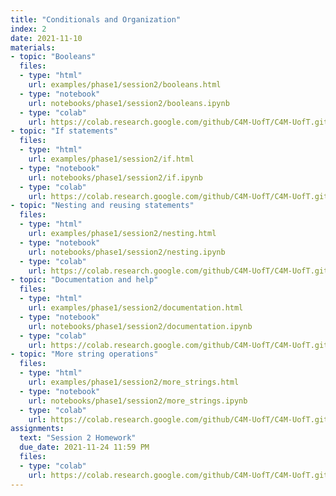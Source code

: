 ```yaml
---
title: "Conditionals and Organization"
index: 2
date: 2021-11-10
materials:
- topic: "Booleans"
  files:
  - type: "html"
    url: examples/phase1/session2/booleans.html
  - type: "notebook"
    url: notebooks/phase1/session2/booleans.ipynb
  - type: "colab"
    url: https://colab.research.google.com/github/C4M-UofT/C4M-UofT.github.io/blob/master/notebooks/phase1/session2/booleans.ipynb
- topic: "If statements"
  files:
  - type: "html"
    url: examples/phase1/session2/if.html
  - type: "notebook"
    url: notebooks/phase1/session2/if.ipynb
  - type: "colab"
    url: https://colab.research.google.com/github/C4M-UofT/C4M-UofT.github.io/blob/master/notebooks/phase1/session2/if.ipynb
- topic: "Nesting and reusing statements"
  files:
  - type: "html"
    url: examples/phase1/session2/nesting.html
  - type: "notebook"
    url: notebooks/phase1/session2/nesting.ipynb
  - type: "colab"
    url: https://colab.research.google.com/github/C4M-UofT/C4M-UofT.github.io/blob/master/notebooks/phase1/session2/nesting.ipynb
- topic: "Documentation and help"
  files:
  - type: "html"
    url: examples/phase1/session2/documentation.html
  - type: "notebook"
    url: notebooks/phase1/session2/documentation.ipynb
  - type: "colab"
    url: https://colab.research.google.com/github/C4M-UofT/C4M-UofT.github.io/blob/master/notebooks/phase1/session2/documentation.ipynb
- topic: "More string operations"
  files:
  - type: "html"
    url: examples/phase1/session2/more_strings.html
  - type: "notebook"
    url: notebooks/phase1/session2/more_strings.ipynb
  - type: "colab"
    url: https://colab.research.google.com/github/C4M-UofT/C4M-UofT.github.io/blob/master/notebooks/phase1/session2/more_strings.ipynb
assignments:
  text: "Session 2 Homework"
  due_date: 2021-11-24 11:59 PM
  files:
  - type: "colab" 
    url: https://colab.research.google.com/github/C4M-UofT/C4M-UofT.github.io/blob/master/notebooks/phase1/session2/phase1session2_homework.ipynb
---
```

